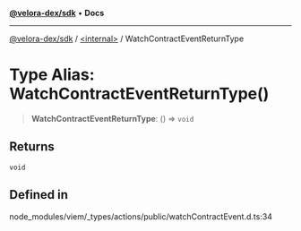 [**@velora-dex/sdk**](../../README.md) • **Docs**

***

[@velora-dex/sdk](../../globals.md) / [\<internal\>](../README.md) / WatchContractEventReturnType

# Type Alias: WatchContractEventReturnType()

> **WatchContractEventReturnType**: () => `void`

## Returns

`void`

## Defined in

node\_modules/viem/\_types/actions/public/watchContractEvent.d.ts:34
